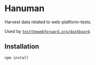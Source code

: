 # Hanuman

Harvest data related to web-platform-tests.

Used by [`testthewebforward.org/dashboard`](http://testthewebforward.org/dashboard/).

## Installation

```
npm install
```
